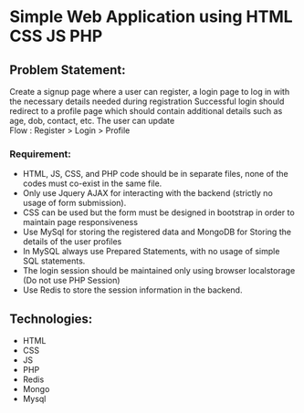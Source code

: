 # Simple Web Application using HTML CSS JS PHP 
## Problem Statement:
Create a signup page where a user can register, a login page to
log in with the necessary details needed during registration
Successful login should redirect to a profile page which should
contain additional details such as age, dob, contact, etc. The user
can update
<br>
Flow : Register > Login > Profile 
<br>
### Requirement:
- HTML, JS, CSS, and PHP code should be in separate files, none of the
codes must co-exist in the same file.
- Only use Jquery AJAX for interacting with the backend (strictly no usage
of form submission).
- CSS can be used but the form must be designed in bootstrap in order to
maintain page responsiveness
- Use MySqI for storing the registered data and MongoDB for Storing the
details of the user profiles
- In MySQL always use Prepared Statements, with no usage of simple SQL
statements.
- The login session should be maintained only using browser localstorage
(Do not use PHP Session)
- Use Redis to store the session information in the backend.
## Technologies:
- HTML
- CSS
- JS
- PHP
- Redis
- Mongo
- Mysql


